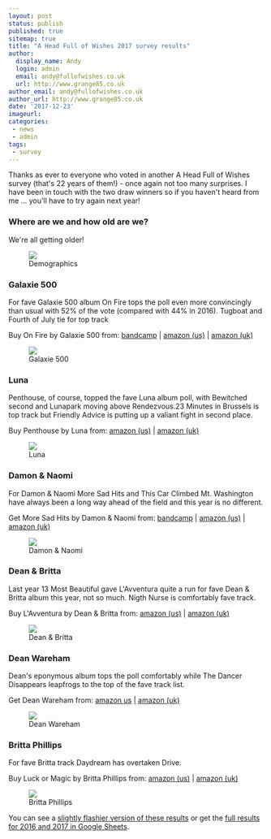 ```yaml
---
layout: post
status: publish
published: true
sitemap: true
title: "A Head Full of Wishes 2017 survey results"
author:
  display_name: Andy
  login: admin
  email: andy@fullofwishes.co.uk
  url: http://www.grange85.co.uk
author_email: andy@fullofwishes.co.uk
author_url: http://www.grange85.co.uk
date: '2017-12-23'
imageurl: 
categories:
 - news
 - admin
tags:
 - survey
---
```

<p class="lead">Thanks as ever to everyone who voted in another A Head Full of Wishes survey (that's 22 years of them!) - once again not too many surprises. I have been in touch with the two draw winners so if you haven't heard from me &hellip; you'll have to try again next year!</p>

<h3>Where are we and how old are we?</h3>
<p>We're all getting older!</p>
<figure><img src="{{site.baseurl}}/images/survey-2017/ahfow-survey-2017-demog.png" class="img-responsive" /><figcaption>Demographics</figcaption></figure>

<h3>Galaxie 500</h3>
<p>For fave Galaxie 500 album On Fire tops the poll even more convincingly than usual with 52% of the vote (compared with 44% in 2016). Tugboat and Fourth of July tie for top track</p>
<p>Buy On Fire by Galaxie 500 from: <a href="https://galaxie500.bandcamp.com/album/on-fire">bandcamp</a> | <a href="http://amzn.to/2Bsd5K9">amazon (us)</a> | <a href="http://amzn.to/2l4BtdF">amazon (uk)</a></p>

<figure><img src="{{site.baseurl}}/images/survey-2017/ahfow-survey-2017-galaxie-500.png" class="img-responsive" /><figcaption>Galaxie 500</figcaption></figure>


<h3>Luna</h3>
<p>Penthouse, of course, topped the fave Luna album poll, with Bewitched second and Lunapark moving above Rendezvous.23 Minutes in Brussels is top track but Friendly Advice is putting up a valiant fight in second place.</p>
<p>Buy Penthouse by Luna from: <a href="http://amzn.to/2BWFxop">amazon (us)</a> | <a href="http://amzn.to/2DBGNh8">amazon (uk)</a></p>

<figure><img src="{{site.baseurl}}/images/survey-2017/ahfow-survey-2017-luna.png" class="img-responsive" /><figcaption>Luna</figcaption></figure>

<h3>Damon & Naomi</h3>
<p>For Damon & Naomi More Sad Hits and This Car Climbed Mt. Washington have always been a long way ahead of the field and this year is no different.</p>
<p>Get More Sad Hits by Damon & Naomi from: <a href="https://damonandnaomi.bandcamp.com/album/more-sad-hits">bandcamp</a> | <a href="http://amzn.to/2DHqOOM">amazon (us)</a> | <a href="http://amzn.to/2DEx4qs">amazon (uk)</a></p>

<figure><img src="{{site.baseurl}}/images/survey-2017/ahfow-survey-2017-damon-and-naomi.png" class="img-responsive" /><figcaption>Damon & Naomi</figcaption></figure>

<h3>Dean & Britta</h3>
<p>Last year 13 Most Beautiful gave L'Avventura quite a run for fave Dean & Britta album this year, not so much. Nigth Nurse is comfortably fave track.</p>
<p>Buy L'Avventura by Dean & Britta from: <a href="http://amzn.to/2DDk3xl">amazon (us)</a> | <a href="http://amzn.to/2zmSVza">amazon (uk)</a></p>

<figure><img src="{{site.baseurl}}/images/survey-2017/ahfow-survey-2017-dean-and-britta.png" class="img-responsive" /><figcaption>Dean & Britta</figcaption></figure>


<h3>Dean Wareham</h3>
<p>Dean's eponymous album tops the poll comfortably while The Dancer Disappears leapfrogs to the top of the fave track list.</p>
<p>Get Dean Wareham from: <a href="http://amzn.to/2D6cePD">amazon us</a> | <a href="http://amzn.to/2BqyuDl">amazon (uk)</a></p>

<figure><img src="{{site.baseurl}}/images/survey-2017/ahfow-survey-2017-dean-wareham.png" class="img-responsive" /><figcaption>Dean Wareham</figcaption></figure>

<h3>Britta Phillips</h3>
<p>For fave Britta track Daydream has overtaken Drive.</p>
<p>Buy Luck or Magic by Britta Phillips from: <a href="http://amzn.to/2BvzLJa">amazon (us)</a> | <a href="http://amzn.to/2D5oUGz">amazon (uk)</a></p>

<figure><img src="{{site.baseurl}}/images/survey-2017/ahfow-survey-2017-britta-phillips.png" class="img-responsive" /><figcaption>Britta Phillips</figcaption></figure>

<p>You can see a <a href="https://datastudio.google.com/open/1S83ym96HIosWr7VPvHCwqkZUdSeKNJOx">slightly flashier version of these results</a> or get the <a href="https://docs.google.com/spreadsheets/d/1jW6kr5cKBG_LDEGMcbqwolCFVUhFE_UTzHVJSB-eWd0/edit?usp=sharing">full results for 2016 and 2017 in Google Sheets</a>.


